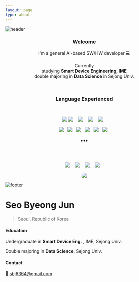 ```yaml
---
layout: page
type: about
---
```


![header](https://capsule-render.vercel.app/api?type=slice&color=auto&height=200&section=header&text=SEO%20BYEONG%20JUN&fontSize=70&animation=twinkling)



<h3 align="center"> Welcome </h3>
<p align="center">
  I'm  a general AI-based SW/HW developer.💻 <br><br>
  Currently
  <br>studying <b>Smart Device Engineering, IME</b><br>
  double majoring in <b>Data Science</b> in Sejong Univ. 
</p>


<br>

<h3 align="center"> Language Experienced </h3>

<br>

<p align="center">
  <img src="https://img.shields.io/badge/C%20-%23007ACC.svg?&style=for-the-badge&logo=c&logoColor=white"/>
  <img src="https://img.shields.io/badge/JAVA%20-%2343853D.svg?&style=for-the-badge&logo=java&logoColor=white"/>&nbsp;&nbsp;&nbsp;
  <img src="https://img.shields.io/badge/python%20-%2314354C.svg?&style=for-the-badge&logo=python&logoColor=white"/>&nbsp;&nbsp;&nbsp;
  <img src="https://img.shields.io/badge/javascript%20-%23e5c91a.svg?&style=for-the-badge&logo=javascript&logoColor=white"/>&nbsp;&nbsp;&nbsp;
  <img href="https://www.mysql.com/" src="https://img.shields.io/badge/MySQL%20-%234579A0.svg?&style=for-the-badge&logo=mysql&logoColor=F39110"/>&nbsp;&nbsp;&nbsp;
</p>
<p align="center">
  <img src="https://img.shields.io/badge/HTML5%20-%232C5263.svg?&style=flat-square&logo=html5&logoColor=white"/>&nbsp;&nbsp;
  <img src ="https://img.shields.io/badge/CSS3-%23316192.svg?&style=flat-square&logo=css3&logoColor=white"/>&nbsp;&nbsp;
  <img src ="https://img.shields.io/badge/TensorFlow-%23ff9419.svg?&style=flat-square&logo=tensorflow&logoColor=white"/>&nbsp;&nbsp;
  <img src="https://img.shields.io/badge/PyTorch%20-%23ff4444.svg?&style=flat-square&logo=pytorch&logoColor=white"/>&nbsp;&nbsp;
  <img src="https://img.shields.io/badge/R%20-%23326ce5.svg?&style=flat-square&logo=r&logoColor=white"/>&nbsp;&nbsp;
  <img src="https://img.shields.io/badge/Jupyter%20-%23F37626.svg?&style=flat-square&logo=Jupyter&logoColor=white" />&nbsp;&nbsp;
</p>



<p align="center">•••</p>

<br><br>

<p align="center" align="right">
  <a target="_blank" href="https://www.instagram.com/givenbottle"><img src="https://img.shields.io/badge/instagram-%23E548B2.svg?&style=plastic&logo=instagram&logoColor=white" /></a>&nbsp;&nbsp;&nbsp;
    <a target="_blank" href="https://www.facebook.com/givenbottle"><img src="https://img.shields.io/badge/facebook-%23326ce5.svg?&style=plastic&logo=facebook&logoColor=white" /></a>&nbsp;&nbsp;&nbsp;
    <a target="_blank" href="https://www.linkedin.com/in/givenbottle/"><img src="http://img.shields.io/badge/-LinkedIn-blue?style=plastic&logo=Linkedin&logoColor=white&&locoColor=white"</a>&nbsp;&nbsp;&nbsp;
  <a target="_blank" href="mailto:sbjun1126@gmail.com?subject=Hello%20Ileri,%20From%20Github"><img src="https://img.shields.io/badge/gmail-%23D14836.svg?&style=plastic&logo=gmail&logoColor=white" /></a>&nbsp;&nbsp;&nbsp;

</p>

<p align="center">
  <a target="_blank" href="https://hits.seeyoufarm.com"><img src="https://hits.seeyoufarm.com/api/count/incr/badge.svg?url=https%3A%2F%2Fgithub.com%2Fsbj6364%2Fhit-counter&count_bg=%2379BDF1&title_bg=%238C8C8C&icon=&icon_color=%23E98CC9&title=hits&edge_flat=false"/></a>
</p>


![footer](https://capsule-render.vercel.app/api?type=slice&color=auto&height=200&section=footer&text=%20&fontSize=90)





# Seo Byeong Jun

> Seoul, Republic of Korea



#### Education

Undergraduate in **Smart Device Eng.** , IME, Sejong Univ.

Double majoring in **Data Science**, Sejong Univ.



#### Contact

📧 sbj6364@gmail.com